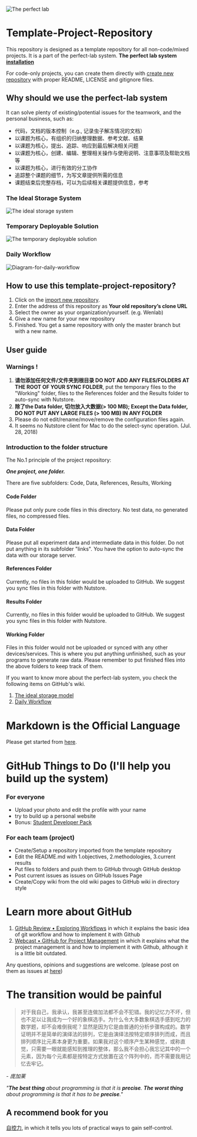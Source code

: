 ![The perfect lab](https://github.com/Wenlab/Template-Project-Repository/blob/master/System/Images/diagram-for-the-perfect-lab-system.jpg)
# Template-Project-Repository
This repository is designed as a template repository for all non-code/mixed projects. It is a part of the perfect-lab system.
**The perfect lab system [installation](https://github.com/Wenlab/Template-Project-Repository/wiki/Installation)**

For code-only projects, you can create them directly with [create new repository](https://github.com/organizations/Wenlab/repositories/new) with proper README, LICENSE and gitignore files. 

## Why should we use the perfect-lab system
It can solve plenty of existing/potential issues for the teamwork, and the personal business, such as:
- 代码，文档的版本控制（e.g., 记录虫子解冻情况的文档）
- 以课题为核心，有组织的归纳整理数据、参考文献、结果
- 以课题为核心，提出、追踪、响应到最后解决相关问题
- 以课题为核心，创建、编辑、整理相关操作与使用说明、注意事项及帮助文档等
- 以课题为核心，进行有效的分工协作
- 追踪整个课题的细节，为写文章提供所需的信息
- 课题结束后完整存档，可以为后续相关课题提供信息，参考

### The Ideal Storage System
![The ideal storage system](https://github.com/Wenlab/Template-Project-Repository/blob/master/System/Images/Diagram-for-system.jpg)

### Temporary Deployable Solution
![The temporary deployable solution](https://github.com/Wenlab/Template-Project-Repository/blob/master/System/Images/diagram-for-the-temporary-deployable-solution.jpg)

### Daily Workflow
![Diagram-for-daily-workflow](https://github.com/Wenlab/Template-Project-Repository/blob/master/System/Images/Diagram-for-daily-workflow.jpg)


## How to use this template-project-repository?
1. Click on the [import new repository](https://github.com/new/import).
2. Enter the address of this repository as **Your old repository’s clone URL**
3. Select the owner as your organization/yourself. (e.g. Wenlab)
4. Give a new name for your new repository
5. Finished. You get a same repository with only the master branch but with a new name.

## User guide
### Warnings !
1. **请勿添加任何文件/文件夹到根目录 DO NOT ADD ANY FILES/FOLDERS AT THE ROOT OF YOUR SYNC FOLDER**, put the temporary files to the "Working" folder, files to the References folder and the Results folder to auto-sync with Nutstore.
2. **除了the Data folder, 切勿放入大数据(> 100 MB); Except the Data folder, DO NOT PUT ANY LARGE FILES (> 100 MB) IN ANY FOLDER**
3. Please do not edit/rename/move/remove the configuration files again.
4. It seems no Nutstore client for Mac to do the select-sync operation. (Jul. 28, 2018)

### Introduction to the folder structure
The No.1 principle of the project repository: 

_**One project, one folder.**_

There are five subfolders: Code, Data, References, Results, Working
#### Code Folder
Please put only pure code files in this directory. No test data, no generated files, no compressed files.

#### Data Folder
Please put all experiment data and intermediate data in this folder. Do not put anything in its subfolder "links".
You have the option to auto-sync the data with our storage server.

#### References Folder
Currently, no files in this folder would be uploaded to GitHub. We suggest you sync files in this folder with Nutstore.

#### Results Folder
Currently, no files in this folder would be uploaded to GitHub. We suggest you sync files in this folder with Nutstore.
#### Working Folder
Files in this folder would not be uploaded or synced with any other devices/services. This is where you put anything unfinished, such as your programs to generate raw data. Please remember to put finished files into the above folders to keep track of them.

If you want to know more about the perfect-lab system, you check the following items on GitHub's wiki.
1. [The ideal storage model](https://github.com/Wenlab/Template-Project-Repository/wiki/The-ideal-storage-model)
2. [Daily Workflow](https://github.com/Wenlab/Template-Project-Repository/wiki/Daily-Workflow)

# Markdown is the Official Language
Please get started from [here](https://github.com/Wenlab/Template-Project-Repository/wiki/Getting-started-with-Markdown).

# GitHub Things to Do (I'll help you build up the system)

### For everyone
- Upload your photo and edit the profile with your name
- try to build up a personal website
- Bonus: [Student Developer Pack](https://education.github.com/pack)

### For each team (project)
- Create/Setup a repository imported from the template repository
- Edit the README.md with 1.objectives, 2.methodologies, 3.current results
- Put files to folders and push them to GitHub through GitHub desktop
- Post current issues as issues on GitHub Issues Page
- Create/Copy wiki from the old wiki pages to GitHub wiki in directory style

# Learn more about GitHub
1. [GitHub Review • Exploring Workflows](https://www.youtube.com/watch?v=EwWZbyjDs9c&t=3056s)
in which it explains the basic idea of git workflow and how to implement it with Github
2. [Webcast • GitHub for Project Management](https://www.youtube.com/watch?v=6fByt0o4UYs&t=1671s)
in which it explains what the project management is and how to implement it with Github, although it is a little bit outdated.<br>

Any questions, opinions and suggestions are welcome. (please post on them as issues at [here](https://github.com/Wenlab/Template-Project-Repository/issues))

# The transition would be painful
> 对于我自己，我承认，我甚至连做加法都不会不犯错。我的记忆力不坏，但也不足以让我成为一个好的象棋选手。为什么令大多数象棋选手感到吃力的数学题，却不会难倒我呢？显然是因为它是由普通的分析步骤构成的。数学证明并不是简单的演绎法的排列，它是由演绎法按特定顺序排列而成，而且排列顺序比元素本身更为重要。如果我对这个顺序产生某种感觉，或称直觉，只需要一眼就能感知到推理的整体，那么我不会担心我忘记其中的一个元素，因为每个元素都是按特定方式放置在这个阵列中的，而不需要我用记忆去牢记。

_- 庞加莱_

_"**The best thing** about programming is that it is **precise**.
**The worst thing** about programming is that it has to be **precise**."_

## A recommend book for you
[自控力](https://book.douban.com/subject/10786473/), in which it tells you lots of practical ways to gain self-control.




